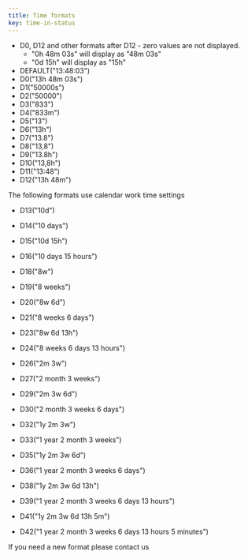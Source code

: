 ```yaml
---
title: Time formats
key: time-in-status
---
```


* D0, D12 and other formats after D12 - zero values are not displayed.
    * "0h 48m 03s" will display as "48m 03s"
    * "0d 15h" will display as "15h"
* DEFAULT("13:48:03")
* D0("13h 48m 03s")
* D1("50000s")
* D2("50000")
* D3("833")
* D4("833m")
* D5("13")
* D6("13h")
* D7("13.8")
* D8("13,8")
* D9("13.8h")
* D10("13,8h")
* D11("13:48")
* D12("13h 48m")


The following formats use calendar work time settings
* D13("10d")
* D14("10 days")

* D15("10d 15h")
* D16("10 days 15 hours")

* D18("8w")
* D19("8 weeks")

* D20("8w 6d")
* D21("8 weeks 6 days")

* D23("8w 6d 13h")
* D24("8 weeks 6 days 13 hours")

* D26("2m 3w")
* D27("2 month 3 weeks")

* D29("2m 3w 6d")
* D30("2 month 3 weeks 6 days")

* D32("1y 2m 3w")
* D33("1 year 2 month 3 weeks")

* D35("1y 2m 3w 6d")
* D36("1 year 2 month 3 weeks 6 days")

* D38("1y 2m 3w 6d 13h")
* D39("1 year 2 month 3 weeks 6 days 13 hours")

* D41("1y 2m 3w 6d 13h 5m")
* D42("1 year 2 month 3 weeks 6 days 13 hours 5 minutes")

If you need a new format please contact us 
 